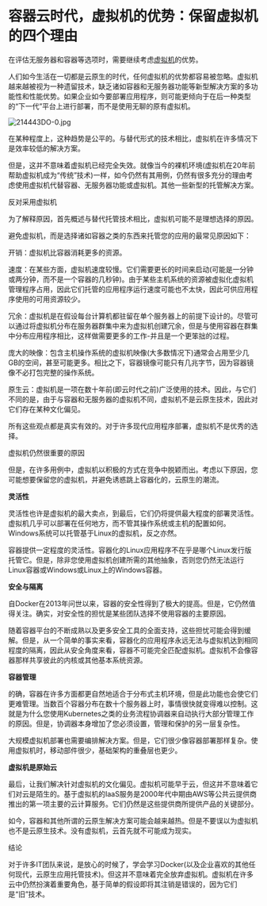# 容器云时代，虚拟机的优势：保留虚拟机的四个理由

在评估无服务器和容器等选项时，需要继续考虑[虚拟机](https://so.csdn.net/so/search?q=虚拟机&spm=1001.2101.3001.7020)的优势。

人们如今生活在一切都是云原生的时代，任何虚拟机的优势都容易被忽略。虚拟机越来越被视为一种遗留技术，缺乏诸如容器和无服务器功能等新型解决方案的多功能性和性能优势。如果企业如今要部署应用程序，则可能更倾向于在后一种类型的“下一代”平台上进行部署，而不是使用无聊的原有虚拟机。

![214443DO-0.jpg](http://www.zzvips.com/uploads/allimg/200120/214443DO-0.jpg)

在某种程度上，这种趋势是公平的。与替代形式的技术相比，虚拟机在许多情况下是效率较低的解决方案。

但是，这并不意味着虚拟机已经完全失效。就像当今的裸机环境(虚拟机在20年前帮助虚拟机成为“传统”技术)一样，如今仍然有其用例，仍然有很多充分的理由考虑使用虚拟机代替容器、无服务器功能或虚拟机。其他一些新型的托管解决方案。

反对采用虚拟机

为了解释原因，首先概述与替代托管技术相比，虚拟机可能不是理想选择的原因。

避免虚拟机，而是选择诸如容器之类的东西来托管您的应用的最常见原因如下：

开销：虚拟机比容器消耗更多的资源。

速度：在某些方面，虚拟机速度较慢。它们需要更长的时间来启动(可能是一分钟或两分钟，而不是一个容器的几秒钟)。由于某些主机系统的资源被虚拟化虚拟机管理程序占用，因此它们托管的应用程序运行速度可能也不太快，因此可供应用程序使用的可用资源较少。

冗余：虚拟机是在假设每台计算机都驻留在单个服务器上的前提下设计的。尽管可以通过将虚拟机分布在服务器群集中来为虚拟机创建冗余，但是与使用容器在群集中分布应用程序相比，这样做需要更多的工作-并且是一个更笨拙的过程。

庞大的映像：包含主机操作系统的虚拟机映像(大多数情况下)通常会占用至少几GB的空间，甚至可能更多。相比之下，容器镜像可能只有几兆字节，因为容器镜像不必打包完整的操作系统。

原生云：虚拟机是一项在数十年前(即云时代之前)广泛使用的技术。因此，与它们不同的是，由于与容器和无服务器的虚拟机不同，虚拟机不是云原生技术，因此对它们存在某种文化偏见。

所有这些观点都是真实有效的。对于许多现代应用程序部署，虚拟机不是优秀的选择。

虚拟机仍然很重要的原因

但是，在许多用例中，虚拟机以积极的方式在竞争中脱颖而出。考虑以下原因，您可能想要保留您的虚拟机，并避免诱惑跳上容器化的，云原生的潮流。

**灵活性**

灵活性也许是虚拟机的最大卖点，到最后，它们仍将提供最大程度的部署灵活性。虚拟机几乎可以部署在任何地方，而不管其操作系统或主机的配置如何。Windows系统可以托管基于Linux的虚拟机，反之亦然。

容器提供一定程度的灵活性。容器化的Linux应用程序不在乎是哪个Linux发行版托管它。但是，除非您使用虚拟机创建所需的其他抽象，否则您仍然无法运行Linux容器或Windows或Linux上的Windows容器。

**安全与隔离**

自Docker在2013年问世以来，容器的安全性得到了极大的提高。但是，它仍然值得关注。确实，对安全性的担忧是某些团队选择不使用容器的主要原因。

随着容器平台的不断成熟以及更多安全工具的全面支持，这些担忧可能会得到缓解。但是，从一个简单的事实来看，容器化的应用程序永远无法与虚拟机达到相同程度的隔离，因此从安全角度来看，容器不可能完全匹配虚拟机。虚拟机不会像容器那样共享彼此的内核或其他基本系统资源。

**容器管理**

的确，容器在许多方面都更自然地适合于分布式主机环境，但是此功能也会使它们更难管理。当数百个容器分布在数十个服务器上时，事情很快就变得难以控制。这就是为什么您使用Kubernetes之类的业务流程协调器来自动执行大部分管理工作的原因。但是，协调器本身增加了您必须设置，管理和保护的另一层复杂性。

大规模虚拟机部署也需要编排解决方案。但是，它们很少像容器部署那样复杂。使用虚拟机时，移动部件很少，基础架构的重叠层也更少。

**虚拟机是原始云**

最后，让我们解决针对虚拟机的文化偏见。虚拟机可能早于云，但这并不意味着它们对云是陌生的。基于虚拟机的IaaS服务是2000年代中期由AWS等公共云提供商推出的第一项主要的云计算服务。它们仍然是这些提供商所提供产品的关键部分。

如今，容器和其他所谓的云原生解决方案可能会越来越热。但是不要误以为虚拟机也不是云原生技术。没有虚拟机，云首先就不可能成为现实。

结论

对于许多IT团队来说，是放心的时候了，学会学习Docker(以及企业喜欢的其他任何现代，云原生应用托管技术)。但这并不意味着完全放弃虚拟机。虚拟机在许多云中仍然扮演着重要角色，基于简单的假设即将其注销是错误的，因为它们是“旧”技术。